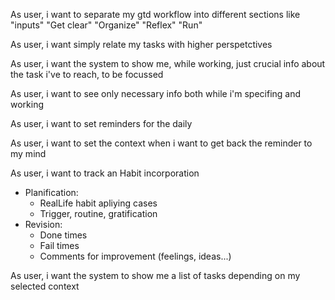 As user, i want to separate my gtd workflow into different sections like "inputs" "Get clear" "Organize" "Reflex" "Run"

As user, i want simply relate my tasks with higher perspetctives

As user, i want the system to show me, while working, just crucial info about the task i've to reach, to be focussed

As user, i want to see only necessary info both while i'm specifing and working

As user, i want to set reminders for the daily

As user, i want to set the context when i want to get back the reminder to my mind

As user, i want to track an Habit incorporation
  * Planification:
    - RealLife habit apliying cases
    - Trigger, routine, gratification
  * Revision:
    - Done times 
    - Fail times 
    - Comments for improvement (feelings, ideas...)

As user, i want the system to show me a list of tasks depending on my selected context
